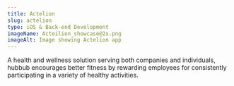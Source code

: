 ```yaml
---
title: Actelion
slug: actelion
type: iOS & Back-end Development
imageName: Acteilion_showcase@2x.png
imageAlt: Image showing Actelion app
---
```

A health and wellness solution serving both companies and individuals, hubbub encourages better fitness by rewarding employees for consistently participating in a variety of healthy activities.